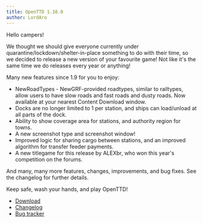 ```yaml
---
title: OpenTTD 1.10.0
author: LordAro
---
```


Hello campers!

We thought we should give everyone currently under quarantine/lockdown/shelter-in-place something to do with their time, so we decided to release a new version of your favourite game!
Not like it's the same time we do releases every year or anything!

Many new features since 1.9 for you to enjoy:
* NewRoadTypes - NewGRF-provided roadtypes, similar to railtypes, allow users to have slow roads and fast roads and dusty roads. Now available at your nearest Content Download window.
* Docks are no longer limited to 1 per station, and ships can load/unload at all parts of the dock.
* Ability to show coverage area for stations, and authority region for towns.
* A new screenshot type and screenshot window!
* Improved logic for sharing cargo between stations, and an improved algorithm for transfer feeder payments.
* A new titlegame for this release by ALEXbr, who won this year's competition on the forums.

And many, many more features, changes, improvements, and bug fixes. See the changelog for further details.

Keep safe, wash your hands, and play OpenTTD!

* [Download](https://www.openttd.org/downloads/openttd-releases/latest.html)
* [Changelog](https://cdn.openttd.org/openttd-releases/1.10.0/changelog.txt)
* [Bug tracker](https://github.com/OpenTTD/OpenTTD/issues)
